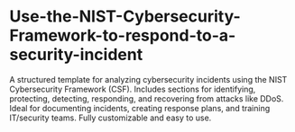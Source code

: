 # Use-the-NIST-Cybersecurity-Framework-to-respond-to-a-security-incident
A structured template for analyzing cybersecurity incidents using the NIST Cybersecurity Framework (CSF). Includes sections for identifying, protecting, detecting, responding, and recovering from attacks like DDoS. Ideal for documenting incidents, creating response plans, and training IT/security teams. Fully customizable and easy to use.
